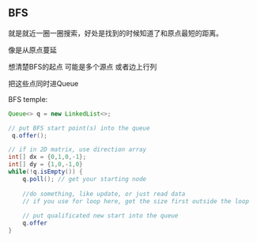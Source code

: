 ## BFS

就是就近一圈一圈搜索，好处是找到的时候知道了和原点最短的距离。

像是从原点蔓延



想清楚BFS的起点 可能是多个源点 或者边上行列

把这些点同时进Queue



BFS temple:

```java
Queue<> q = new LinkedList<>;

// put BFS start point(s) into the queue
 q.offer();

// if in 2D matrix, use direction array
int[] dx = {0,1,0,-1};
int[] dy = {1,0,-1,0}
while(!q.isEmpty()) {
    q.poll(); // get your starting node
    
    //do something, like update, or just read data
    // if you use for loop here, get the size first outside the loop
    
    // put qualificated new start into the queue
    q.offer
}

```

